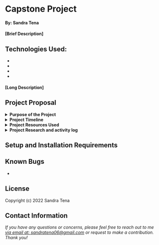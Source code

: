 # Capstone Project

#### By: Sandra Tena

#### [Brief Description]

## Technologies Used: 
*
*
*
*

#### [Long Description]

## Project Proposal

<details>
<summary><strong>Purpose of the Project</strong></summary>
<ul>
<li>Personal Growth Goals:
<li>Project Goals:
<br>
</details>

<details>
<summary><strong>Project Timeline</strong></summary>
<ul>
<li>Research Stage completed by:
<li>MVP completed by: 
<li>Testing/Review completed by:
<li>Stretch goals. 
<br>
</details>

<details>
<summary><strong>Project Resources Used</strong></summary>
<ul>
<li> Research on how to write a project proposal 9/16: https://www.scribbr.com/dissertation/research-proposal/#:~:text=Like%20your%20dissertation%20or%20thesis%2C%20the%20proposal%20will,Your%20supervisor%E2%80%99s%20name%204%20The%20institution%20and%20department
<li> Research on how to use C#, React and API's in one project: 
<li>
<li> 
<br>
</details>

<details>
<summary><strong>Project Research and activity log</strong></summary>
<ul>
<li> Research on how to write a project proposal 9/16: https://www.scribbr.com/dissertation/research-proposal/#:~:text=Like%20your%20dissertation%20or%20thesis%2C%20the%20proposal%20will,Your%20supervisor%E2%80%99s%20name%204%20The%20institution%20and%20department
<li> Research on how to use C#, React and API's in one project (previewed in order to pick and find one to watch in its entirety): https://youtu.be/gpfP60KjmZU, https://youtu.be/NemyDIUcC64, https://youtu.be/2ayNDsqtjHs, 
<li> Research on using azure (previewed in order to pick and find one to watch in its entirety): https://youtu.be/_TUaTNc8czU
<li> 
<br>
</details>

## Setup and Installation Requirements

## Known Bugs

* 

## License



Copyright (c) 2022 Sandra Tena 

## Contact Information
_If you have any questions or concerns, please feel free to reach out to me [via email at: sandratena06@gmail.com](mailto:sandratena06@gmail.com) or request to make a contribution. Thank you!_ 
